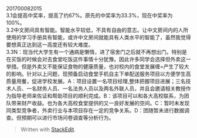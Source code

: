 <!DOCTYPE html>
<html>

<head>
  <meta charset="utf-8">
  <meta name="viewport" content="width=device-width, initial-scale=1.0">
  <title>201700082015.md</title>
  <link rel="stylesheet" href="https://stackedit.io/style.css" />
</head>

<body class="stackedit">
  <div class="stackedit__html"><p>201700082015<br>
3.1会提高中奖率，提高了约67%。原先的中奖率为33.3%，现在中奖率为100%。<br>
3.2中文房间具有智能。智能水平较低，不具有自由的意志。让中文房间内的人所使用的学习手册具有智能，或许中文房间就能具有人类水平的智能了，虽然我觉得要想真正达到这一高度还有较大难度。<br>
3.3N：现当代大学生有一个通病是懒惰，进了宿舍门之后就不再想出门。特别是在买饭的时候会对去食堂吃饭这件事情十分犹豫。因此许多同学会选择但外卖这一举措。但是外卖又不能保证食物的健康质量，也对校内的食堂发展缠=产生了较大的影响。针对以上问题，现预备启动食堂手机自主下单配送服务项目以方便学生高质量用餐，促进学校发展。A：项目设置一名项目经理,整体把握项目进展；三名技术人员、一名财务人员、一名法务人员以及两名外联人员，并且会邀请相关教授作为指导老师来佐证和帮助项目的顺利完成。B：该项目可以和各大高校联系，为团队带来财产收益。也为各大高校食堂提供的又一良好发展的空间。C：暂时未发现同类型竞争者，外卖行业与本项目存在一定的竞争关系。D：团随暂未进行数据调查。但预期可以进行市场问卷调查等分析行为。</p>
<blockquote>
<p>Written with <a href="https://stackedit.io/">StackEdit</a>.</p>
</blockquote>
</div>
</body>

</html>
